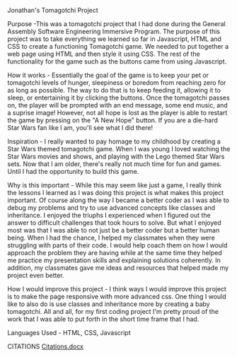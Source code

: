 Jonathan's Tomagotchi Project

Purpose -This was a tomagotchi project that I had done during the General Assembly Software Engineering Immersive Program. The purpose of this project was to take everything we learned so far in Javascript, HTML and CSS to create a functioning Tomagotchi game. We needed to put together a web page using HTML and then style it using CSS. The rest of the functionality for the game such as the buttons came from using Javascript. 

How it works - Essentially the goal of the game is to keep your pet or tomagotchi levels of hunger, sleepiness or boredom from reaching zero for as long as possible. The way to do that is to keep feeding it, allowing it to sleep, or entertaining it by clicking the buttons. Once the tomagotchi passes on, the player will be prompted with an end message, some end music, and a suprise image! However, not all hope is lost as the player is able to restart the game by pressing on the "A New Hope" button. If you are a die-hard Star Wars fan like I am, you'll see what I did there!

Inspiration - I really wanted to pay homage to my childhood by creating a Star Wars themed tomagotchi game. When I was young I loved watching the Star Wars movies and shows, and playing with the Lego themed Star Wars sets. Now that I am older, there's really not much time for fun and games. Until I had the opportunity to build this game. 

Why is this important - While this may seem like just a game, I really think the lessons I learned as I was doing this project is what makes this project important. Of course along the way I became a better coder as I was able to debug my problems and try to use advanced concepts like classes and inheritance. I enjoyed the triuphs I experienced when I figured out the answer to difficult challenges that took hours to solve. But what I enjoyed most was that I was able to not just be a better coder but a better human being. When I had the chance, I helped my classmates when they were struggling with parts of their code. I would help coach them on how I would approach the problem they are having while at the same time they helped me practice my presentation skills and explaining solutions coherently. In addition, my classmates gave me ideas and resources that helped made my project even better. 

How I would improve this project - I think ways I would improve this project is to make the page responsive with more advanced css. One thing I would like to also do is use classes and inheritance more by creating a baby tomagotchi. All and all, for my first coding project I'm pretty proud of the work that I was able to put forth in the short time frame that I had. 

Languages Used - HTML, CSS, Javascript


CITATIONS
[Citations.docx](https://github.com/Jonathan2025/Jonathan-Tomagotchi-Project/files/10611428/Citations.docx)

